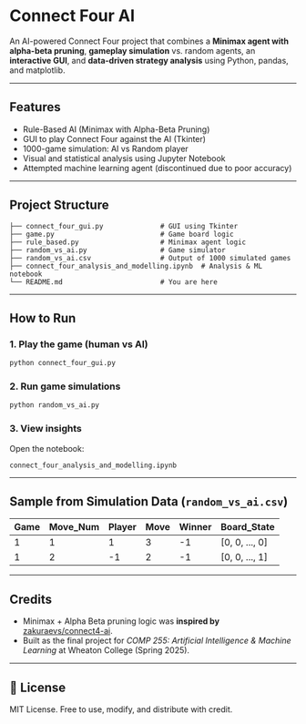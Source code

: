 # Connect Four AI 

An AI-powered Connect Four project that combines a **Minimax agent with alpha-beta pruning**, **gameplay simulation** vs. random agents, an **interactive GUI**, and **data-driven strategy analysis** using Python, pandas, and matplotlib.

---

##  Features

- Rule-Based AI (Minimax with Alpha-Beta Pruning)
- GUI to play Connect Four against the AI (Tkinter)
- 1000-game simulation: AI vs Random player
- Visual and statistical analysis using Jupyter Notebook
- Attempted machine learning agent (discontinued due to poor accuracy)

---

##  Project Structure

```
├── connect_four_gui.py              # GUI using Tkinter
├── game.py                          # Game board logic
├── rule_based.py                    # Minimax agent logic
├── random_vs_ai.py                  # Game simulator
├── random_vs_ai.csv                 # Output of 1000 simulated games
├── connect_four_analysis_and_modelling.ipynb  # Analysis & ML notebook
└── README.md                        # You are here
```

---

## How to Run

### 1. Play the game (human vs AI)
```bash
python connect_four_gui.py
```

### 2. Run game simulations
```bash
python random_vs_ai.py
```

### 3. View insights
Open the notebook:
```
connect_four_analysis_and_modelling.ipynb
```

---

## Sample from Simulation Data (`random_vs_ai.csv`)

| Game | Move_Num | Player | Move | Winner | Board_State     |
|------|----------|--------|------|--------|------------------|
| 1    | 1        | 1      | 3    | -1     | [0, 0, ..., 0]   |
| 1    | 2        | -1     | 2    | -1     | [0, 0, ..., 1]   |

---

## Credits

- Minimax + Alpha Beta pruning logic was **inspired by** [zakuraevs/connect4-ai](https://github.com/zakuraevs/connect4-ai).
- Built as the final project for *COMP 255: Artificial Intelligence & Machine Learning* at Wheaton College (Spring 2025).

---

## 📜 License

MIT License. Free to use, modify, and distribute with credit.
